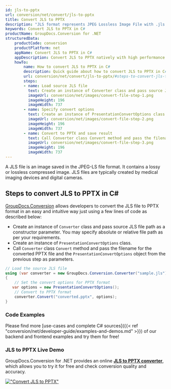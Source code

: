 ```yaml
---
id: jls-to-pptx
url: conversion/net/convert/jls-to-pptx
title: Convert JLS to PPTX
description: "JLS format represents JPEG Lossless Image File with .jls extension. Learn how to convert JLS to PPTX file programmatically in C# language using GroupDocs.Conversion for .NET library."
keywords: Convert JLS to PPTX in C#
productName: GroupDocs.Conversion for .NET
structuredData:
    productCode: conversion
    productPlatform: net
    appName: Convert JLS to PPTX in C#
    appDescription: Convert JLS to PPTX natively with high performance using C# language and server side GroupDocs.Conversion for .NET APIs, without the use of any software like Microsoft or Open Office.
    howTo:
        name: How to convert JLS to PPTX in C# 
        description: Quick guide about how to convert JLS to PPTX in C# with high performance and accuracy.
        url: conversion/net/convert/jls-to-pptx/#steps-to-convert-jls-to-pptx-in-c
        steps:
        - name: Load source JLS file 
          text: Create an instance of Converter class and pass source JLS file path as a constructor parameter. You may specify absolute or relative file path as per your requirements. 
          imageUrl: conversion/net/images/convert-file-step-1.png
          imageHeight: 196
          imageWidth: 737
        - name: Specify convert options 
          text: Create an instance of PresentationConvertOptions class.
          imageUrl: conversion/net/images/convert-file-step-2.png
          imageHeight: 196
          imageWidth: 737
        - name: Convert to PPTX and save result 
          text: Call Converter class Convert method and pass the filename for the converted HTML file and the PresentationConvertOptions object from the previous step as parameters.
          imageUrl: conversion/net/images/convert-file-step-3.png
          imageHeight: 196
          imageWidth: 737
---
```


A JLS file is an image saved in the JPEG-LS file format. It contains a lossy or lossless compressed image. JLS files are typically created by medical imaging devices and digital cameras.

## Steps to convert JLS to PPTX in C#

[GroupDocs.Conversion](https://products.groupdocs.com/conversion/net) allows developers to convert the JLS file to PPTX format in an easy and intuitive way just using a few lines of code as described below:

* Create an instance of `Converter` class and pass source JLS file path as a constructor parameter. You may specify absolute or relative file path as per your requirements. 
* Create an instance of `PresentationConvertOptions` class.
* Call `Converter` class `Convert` method and pass the filename for the converted PPTX file and the `PresentationConvertOptions` object from the previous step as parameters.

```csharp
// Load the source JLS file
using (var converter = new GroupDocs.Conversion.Converter("sample.jls"))
{
    // Set the convert options for PPTX format
   var options = new PresentationConvertOptions();
    // Convert to PPTX format
    converter.Convert("converted.pptx", options);
}
```

### Code Examples

Please find more [use-cases and complete C# sources]({{< ref "conversion/net/developer-guide/examples-and-demos.md" >}}) of our backend and frontend examples and try them for free!

### JLS to PPTX Live Demo

GroupDocs.Conversion for .NET provides an online [**JLS to PPTX converter**](https://products.groupdocs.app/conversion/jls-to-pptx), which allows you to try it for free and check conversion quality and accuracy.

[!["Convert JLS to PPTX"](conversion/net/images/convert-to-pptx/convert-jls-to-pptx.png)](https://products.groupdocs.app/conversion/jls-to-pptx)